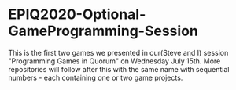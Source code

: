 # EPIQ2020-Optional-GameProgramming-Session

This is the first two games we presented in our(Steve and I) session "Programming Games in Quorum" on Wednesday July 15th.
More repositories will follow after this with the same name with sequential numbers - each containing one or two game projects.
